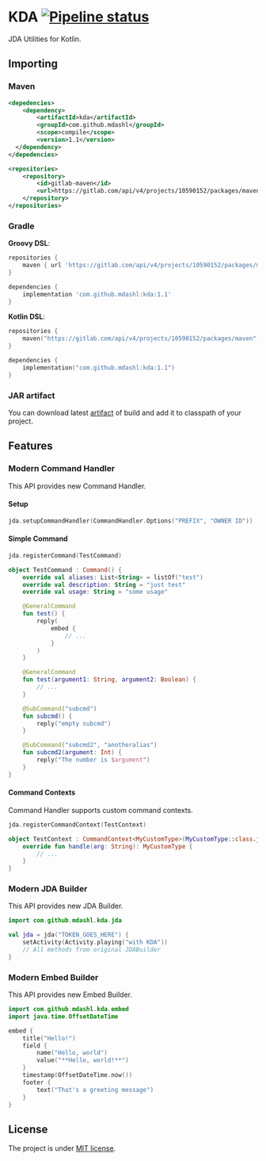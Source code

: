 # KDA [![Pipeline status](https://gitlab.com/mdashlw/kda/badges/master/pipeline.svg)](https://gitlab.com/mdashlw/kda/commits/master)

JDA Utilities for Kotlin.

## Importing

### Maven

```xml
<depedencies>
    <dependency>
        <artifactId>kda</artifactId>
        <groupId>com.github.mdashl</groupId>
        <scope>compile</scope>
        <version>1.1</version> 
  </dependency>
</depedencies>

<repositories>
    <repository>
        <id>gitlab-maven</id>
        <url>https://gitlab.com/api/v4/projects/10590152/packages/maven</url>
    </repository>
</repositories>
```

### Gradle

**Groovy DSL**:

```gradle
repositories {
    maven { url 'https://gitlab.com/api/v4/projects/10590152/packages/maven' }
}

dependencies {
    implementation 'com.github.mdashl:kda:1.1'
}
```

**Kotlin DSL**:

```kotlin
repositories {
    maven("https://gitlab.com/api/v4/projects/10590152/packages/maven")
}

dependencies {
    implementation("com.github.mdashl:kda:1.1")
}
```

### JAR artifact

You can download latest [artifact](https://gitlab.com/mdashlw/kda/pipelines) of build and add it to classpath of your project. 

## Features

### Modern Command Handler

This API provides new Command Handler.

#### Setup

```kotlin
jda.setupCommandHandler(CommandHandler.Options("PREFIX", "OWNER ID"))
```

#### Simple Command

```kotlin
jda.registerCommand(TestCommand)

object TestCommand : Command() {
    override val aliases: List<String> = listOf("test")
    override val description: String = "just test"
    override val usage: String = "some usage"

    @GeneralCommand
    fun test() {
        reply(
            embed {
                // ...
            }
        )
    }

    @GeneralCommand
    fun test(argument1: String, argument2: Boolean) {
        // ...
    }

    @SubCommand("subcmd")
    fun subcmd() {
        reply("empty subcmd")
    }

    @SubCommand("subcmd2", "anotheralias")
    fun subcmd2(argument: Int) {
        reply("The number is $argument")
    }
}
```

#### Command Contexts

Command Handler supports custom command contexts.

```kotlin
jda.registerCommandContext(TestContext)

object TestContext : CommandContext<MyCustomType>(MyCustomType::class.java) {
    override fun handle(arg: String): MyCustomType {
        // ...
    }
}
```

### Modern JDA Builder

This API provides new JDA Builder.

```kotlin
import com.github.mdashl.kda.jda

val jda = jda("TOKEN_GOES_HERE") {
    setActivity(Activity.playing("with KDA"))
    // All methods from original JDABuilder
}
```

### Modern Embed Builder

This API provides new Embed Builder.

```kotlin
import com.github.mdashl.kda.embed
import java.time.OffsetDateTime

embed {
    title("Hello!")
    field {
        name("Hello, world")
        value("**Hello, world!**")
    }
    timestamp(OffsetDateTime.now())
    footer {
        text("That's a greeting message")
    }
}
```

## License

The project is under [MIT license](https://gitlab.com/mdashlw/kda/blob/master/LICENSE).